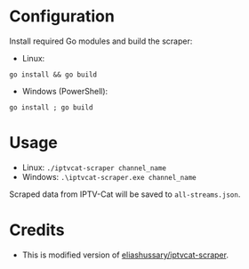 # Configuration
Install required Go modules and build the scraper:
- Linux:
```
go install && go build
```
- Windows (PowerShell):
```
go install ; go build
```
# Usage
- Linux: `./iptvcat-scraper channel_name`
- Windows: `.\iptvcat-scraper.exe channel_name`

Scraped data from IPTV-Cat will be saved to `all-streams.json`.
# Credits
- This is modified version of [eliashussary/iptvcat-scraper](https://github.com/eliashussary/iptvcat-scraper).
